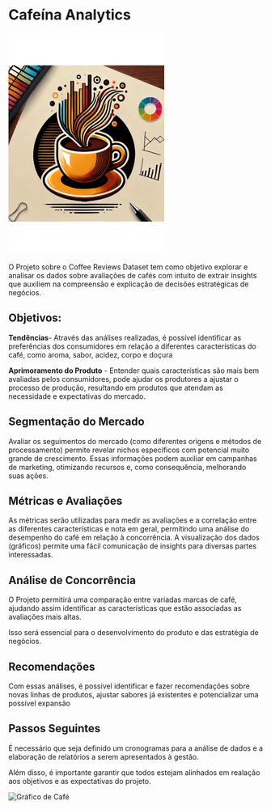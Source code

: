 # Cafeína Analytics

<img src="docs/assets/images/cafeina_Analytics.webp" alt="Imagem de uma xícara de café desenhada, onde a fumaça do café imita fluxos e descobertas. No fundo da imagem tem alguns gráficos." />
 

O Projeto sobre o Coffee Reviews Dataset tem como objetivo explorar e analisar os dados sobre avaliações de cafés com intuito de extrair insights que auxiliem na compreensão e explicação de decisões estratégicas de negócios.

## Objetivos:


**Tendências**- Através das análises realizadas, é possível identificar as preferências dos consumidores em relação a diferentes características do café, como aroma, sabor, acidez, corpo e doçura

**Aprimoramento do Produto** - Entender quais características são mais bem avaliadas pelos consumidores, pode ajudar os produtores a ajustar o processo de produção, resultando em produtos que atendam as necessidade e expectativas do mercado.



## Segmentação do Mercado

Avaliar os seguimentos do mercado (como diferentes origens e métodos de processamento) permite revelar nichos específicos com potencial muito grande de crescimento. Essas informações podem auxiliar em campanhas de marketing, otimizando recursos e, como consequência, melhorando suas ações.


## Métricas e Avaliações


As métricas serão utilizadas para medir as avaliações e a correlação entre as diferentes  características e nota em geral, permitindo uma análise do desempenho do café em relação à concorrência.
A visualização dos dados (gráficos) permite uma fácil comunicação de insights para diversas partes interessadas.


## Análise de Concorrência


O Projeto permitirá uma comparação entre variadas marcas de café, ajudando assim identificar as características que estão associadas as avaliações mais altas.

Isso será essencial para o desenvolvimento do produto e das estratégia de negócios.


## Recomendações


Com essas análises, é possível identificar e fazer recomendações sobre novas linhas de produtos, ajustar sabores já existentes e potencializar uma possível expansão

## Passos Seguintes

É necessário que seja definido um cronogramas para a análise de dados e a elaboração de relatórios a serem apresentados à gestão.

Além disso, é importante garantir que todos estejam alinhados em realação aos objetivos e as expectativas do projeto.



![Gráfico de Café](Cafeína%20Analytics.png)
